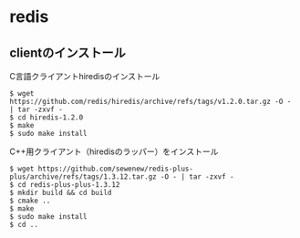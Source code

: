 # redis

## clientのインストール

C言語クライアントhiredisのインストール

```console
$ wget https://github.com/redis/hiredis/archive/refs/tags/v1.2.0.tar.gz -O - | tar -zxvf -
$ cd hiredis-1.2.0
$ make
$ sudo make install
```

C++用クライアント（hiredisのラッパー）をインストール

```console
$ wget https://github.com/sewenew/redis-plus-plus/archive/refs/tags/1.3.12.tar.gz -O - | tar -zxvf -
$ cd redis-plus-plus-1.3.12
$ mkdir build && cd build
$ cmake ..
$ make
$ sudo make install
$ cd ..
```
